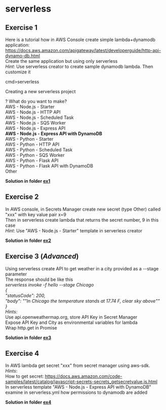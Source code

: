 # serverless
## Exercise 1  
Here is a tutorial how in AWS Console create simple lambda+dynamodb application:  
https://docs.aws.amazon.com/apigateway/latest/developerguide/http-api-dynamo-db.html  
Create the same application but using only serverless  
*Hint*: Use serverless creator to create sample dynamodb lambda. Then customize it  


 cmd>serverless  

Creating a new serverless project  

? What do you want to make?  
  AWS - Node.js - Starter  
  AWS - Node.js - HTTP API  
  AWS - Node.js - Scheduled Task  
  AWS - Node.js - SQS Worker  
  AWS - Node.js - Express API  
  **AWS - Node.js - Express API with DynamoDB**  
  AWS - Python - Starter  
  AWS - Python - HTTP API  
  AWS - Python - Scheduled Task  
  AWS - Python - SQS Worker  
  AWS - Python - Flask API  
  AWS - Python - Flask API with DynamoDB  
  Other  


  **Solution in folder [ex1](ex1)**

## Exercise 2  
In AWS console, in Secrets Manager create new secret (type Other) called "xxx" with key value pair x=9  
Then in serverless create lambda that returns the secret number, 9 in this case  
*Hint*: Use "AWS - Node.js - Starter" template in serverless creator  

**Solution in folder [ex2](ex2)** 

## Exercise 3 (*Advanced*)  
Using serverless create API to get weather in a city provided as a --stage parameter  
The response should be like this  
*serverless invoke -f hello --stage Chicago*  
*{*  
    *"statusCode": 200,*  
    *"body": "\"In Chicago the temperature stands at 17.74 F, clear sky above\""*  
*}*  
*Hints:*  
Use api.openweathermap.org, store API Key in Secret Manager  
Expose API Key and City as environmental variables for lambda  
Wrap http.get in Promise  

**Solution in folder [ex3](ex3)** 

## Exercise 4    
In AWS lambda get secret "xxx" from secret manager using aws-sdk.  
*Hints*:  
How to get secret: https://docs.aws.amazon.com/code-samples/latest/catalog/javascript-secrets-secrets_getsecretvalue.js.html  
In serverless template "AWS - Node.js - Express API with DynamoDB" examine in serverless.yml how permissions to dynamodb are added  

**Solution in folder [ex4](ex4)**  

